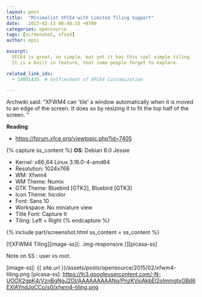 ```yaml
---
layout: post
title:  "Minimalist XFCE4 with Limited Tiling Support"
date:   2015-02-13 08:48:15 +0700
categories: opensource
tags: [screenshot, xfce4]
author: epsi

excerpt:
  XFCE4 is great, so simple, but yet it has this cool simple tiling.
  It is a built in feature, that some people forget to explore.

related_link_ids: 
  - 14051435  # Selfieshoot of XFCE4 Customization

---
```


Archwiki said: "XFWM4 can 'tile' a window automatically when it is moved to an edge of the screen. It does so by resizing it to fit the top half of the screen. "

**Reading**:<br/>
* <https://forum.xfce.org/viewtopic.php?id=7405>

{% capture ss_content %}
<strong>OS</strong>: Debian 8.0 Jessie<br/>
  + Kernel: x86_64 Linux 3.16.0-4-amd64<br/>
  + Resolution: 1024x768<br/>
  + WM: Xfwm4<br/>
  + WM Theme: Numix<br/>
  + GTK Theme: Bluebird [GTK2], Bluebird [GTK3]<br/>
  + Icon Theme: hicolor<br/>
  + Font: Sans 10<br/>
  + Workspace: No miniature view<br/>
  + Title Font: Capture It<br/>
  + Tiling: Left + Right
{% endcapture %}

{% include part/screenshot.html ss_content = ss_content %}

[![XFWM4 Tiling][image-ss]{: .img-responsive }][picasa-ss]

Note on SS : user vs root.

[//]: <> ( -- -- -- links below -- -- -- )

[image-ss]: {{ site.url }}/assets/posts/opensource/2015/02/xfwm4-tiling.png
[picasa-ss]: https://lh3.googleusercontent.com/-N-UOOX2gpK4/VznBgNgJ2DI/AAAAAAAAANg/PnzKVsjAkbEI2oImmgtxGBd6EXlAYndJgCCo/s0/xfwm4-tiling.png

